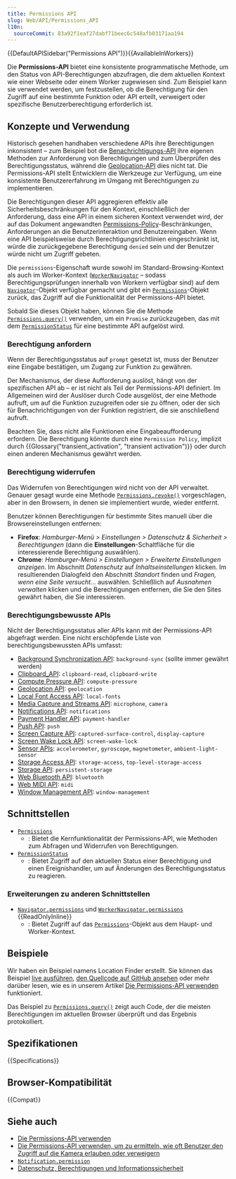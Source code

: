 ```yaml
---
title: Permissions API
slug: Web/API/Permissions_API
l10n:
  sourceCommit: 83a92f1eaf27dabf71beec6c548afb03171aa194
---
```


{{DefaultAPISidebar("Permissions API")}}{{AvailableInWorkers}}

Die **Permissions-API** bietet eine konsistente programmatische Methode, um den Status von API-Berechtigungen abzufragen, die dem aktuellen Kontext wie einer Webseite oder einem Worker zugewiesen sind. Zum Beispiel kann sie verwendet werden, um festzustellen, ob die Berechtigung für den Zugriff auf eine bestimmte Funktion oder API erteilt, verweigert oder spezifische Benutzerberechtigung erforderlich ist.

## Konzepte und Verwendung

Historisch gesehen handhaben verschiedene APIs ihre Berechtigungen inkonsistent – zum Beispiel bot die [Benachrichtigungs-API](/de/docs/Web/API/Notifications_API) ihre eigenen Methoden zur Anforderung von Berechtigungen und zum Überprüfen des Berechtigungsstatus, während die [Geolocation-API](/de/docs/Web/API/Geolocation) dies nicht tat. Die Permissions-API stellt Entwicklern die Werkzeuge zur Verfügung, um eine konsistente Benutzererfahrung im Umgang mit Berechtigungen zu implementieren.

Die Berechtigungen dieser API aggregieren effektiv alle Sicherheitsbeschränkungen für den Kontext, einschließlich der Anforderung, dass eine API in einem sicheren Kontext verwendet wird, der auf das Dokument angewandten [Permissions-Policy](/de/docs/Web/HTTP/Reference/Headers/Permissions-Policy)-Beschränkungen, Anforderungen an die Benutzerinteraktion und Benutzereingaben. Wenn eine API beispielsweise durch Berechtigungsrichtlinien eingeschränkt ist, würde die zurückgegebene Berechtigung `denied` sein und der Benutzer würde nicht um Zugriff gebeten.

Die `permissions`-Eigenschaft wurde sowohl im Standard-Browsing-Kontext als auch im Worker-Kontext ([`WorkerNavigator`](/de/docs/Web/API/WorkerNavigator) – sodass Berechtigungsprüfungen innerhalb von Workern verfügbar sind) auf dem [`Navigator`](/de/docs/Web/API/Navigator)-Objekt verfügbar gemacht und gibt ein [`Permissions`](/de/docs/Web/API/Permissions)-Objekt zurück, das Zugriff auf die Funktionalität der Permissions-API bietet.

Sobald Sie dieses Objekt haben, können Sie die Methode [`Permissions.query()`](/de/docs/Web/API/Permissions/query) verwenden, um ein `Promise` zurückzugeben, das mit dem [`PermissionStatus`](/de/docs/Web/API/PermissionStatus) für eine bestimmte API aufgelöst wird.

### Berechtigung anfordern

Wenn der Berechtigungsstatus auf `prompt` gesetzt ist, muss der Benutzer eine Eingabe bestätigen, um Zugang zur Funktion zu gewähren.

Der Mechanismus, der diese Aufforderung auslöst, hängt von der spezifischen API ab – er ist nicht als Teil der Permissions-API definiert. Im Allgemeinen wird der Auslöser durch Code ausgelöst, der eine Methode aufruft, um auf die Funktion zuzugreifen oder sie zu öffnen, oder der sich für Benachrichtigungen von der Funktion registriert, die sie anschließend aufruft.

Beachten Sie, dass nicht alle Funktionen eine Eingabeaufforderung erfordern. Die Berechtigung könnte durch eine `Permission Policy`, implizit durch {{Glossary("transient_activation", "transient activation")}} oder durch einen anderen Mechanismus gewährt werden.

### Berechtigung widerrufen

Das Widerrufen von Berechtigungen wird nicht von der API verwaltet. Genauer gesagt wurde eine Methode [`Permissions.revoke()`](/de/docs/Web/API/Permissions/revoke) vorgeschlagen, aber in den Browsern, in denen sie implementiert wurde, wieder entfernt.

Benutzer können Berechtigungen für bestimmte Sites manuell über die Browsereinstellungen entfernen:

- **Firefox**: _Hamburger-Menü > Einstellungen > Datenschutz & Sicherheit > Berechtigungen_ (dann die **Einstellungen**-Schaltfläche für die interessierende Berechtigung auswählen).
- **Chrome**: _Hamburger-Menü > Einstellungen > Erweiterte Einstellungen anzeigen_. Im Abschnitt _Datenschutz_ auf _Inhaltseinstellungen_ klicken. Im resultierenden Dialogfeld den Abschnitt _Standort_ finden und _Fragen, wenn eine Seite versucht…_ auswählen. Schließlich auf _Ausnahmen verwalten_ klicken und die Berechtigungen entfernen, die Sie den Sites gewährt haben, die Sie interessieren.

### Berechtigungsbewusste APIs

Nicht der Berechtigungsstatus aller APIs kann mit der Permissions-API abgefragt werden. Eine nicht erschöpfende Liste von berechtigungsbewussten APIs umfasst:

- [Background Synchronization API](/de/docs/Web/API/Background_Synchronization_API): `background-sync` (sollte immer gewährt werden)
- [Clipboard_API](/de/docs/Web/API/Clipboard_API#security_considerations): `clipboard-read`, `clipboard-write`
- [Compute Pressure API](/de/docs/Web/API/Compute_Pressure_API): `compute-pressure`
- [Geolocation API](/de/docs/Web/API/Geolocation_API#security_considerations): `geolocation`
- [Local Font Access API](/de/docs/Web/API/Local_Font_Access_API): `local-fonts`
- [Media Capture and Streams API](/de/docs/Web/API/Media_Capture_and_Streams_API): `microphone`, `camera`
- [Notifications API](/de/docs/Web/API/Notifications_API): `notifications`
- [Payment Handler API](/de/docs/Web/API/Payment_Handler_API): `payment-handler`
- [Push API](/de/docs/Web/API/Push_API): `push`
- [Screen Capture API](/de/docs/Web/API/Screen_Capture_API): `captured-surface-control`, `display-capture`
- [Screen Wake Lock API](/de/docs/Web/API/Screen_Wake_Lock_API): `screen-wake-lock`
- [Sensor APIs](/de/docs/Web/API/Sensor_APIs): `accelerometer`, `gyroscope`, `magnetometer`, `ambient-light-sensor`
- [Storage Access API](/de/docs/Web/API/Storage_Access_API): `storage-access`, `top-level-storage-access`
- [Storage API](/de/docs/Web/API/Storage_API): `persistent-storage`
- [Web Bluetooth API](/de/docs/Web/API/Web_Bluetooth_API): `bluetooth`
- [Web MIDI API](/de/docs/Web/API/Web_MIDI_API): `midi`
- [Window Management API](/de/docs/Web/API/Window_Management_API): `window-management`

## Schnittstellen

- [`Permissions`](/de/docs/Web/API/Permissions)
  - : Bietet die Kernfunktionalität der Permissions-API, wie Methoden zum Abfragen und Widerrufen von Berechtigungen.
- [`PermissionStatus`](/de/docs/Web/API/PermissionStatus)
  - : Bietet Zugriff auf den aktuellen Status einer Berechtigung und einen Ereignishandler, um auf Änderungen des Berechtigungsstatus zu reagieren.

### Erweiterungen zu anderen Schnittstellen

- [`Navigator.permissions`](/de/docs/Web/API/Navigator/permissions) und [`WorkerNavigator.permissions`](/de/docs/Web/API/WorkerNavigator/permissions) {{ReadOnlyInline}}
  - : Bietet Zugriff auf das [`Permissions`](/de/docs/Web/API/Permissions)-Objekt aus dem Haupt- und Worker-Kontext.

## Beispiele

Wir haben ein Beispiel namens Location Finder erstellt. Sie können das Beispiel [live ausführen](https://chrisdavidmills.github.io/location-finder-permissions-api/), [den Quellcode auf GitHub ansehen](https://github.com/chrisdavidmills/location-finder-permissions-api/tree/gh-pages) oder mehr darüber lesen, wie es in unserem Artikel [Die Permissions-API verwenden](/de/docs/Web/API/Permissions_API/Using_the_Permissions_API) funktioniert.

Das Beispiel zu [`Permissions.query()`](/de/docs/Web/API/Permissions/query#test_support_for_various_permissions) zeigt auch Code, der die meisten Berechtigungen im aktuellen Browser überprüft und das Ergebnis protokolliert.

## Spezifikationen

{{Specifications}}

## Browser-Kompatibilität

{{Compat}}

## Siehe auch

- [Die Permissions-API verwenden](/de/docs/Web/API/Permissions_API/Using_the_Permissions_API)
- [Die Permissions-API verwenden, um zu ermitteln, wie oft Benutzer den Zugriff auf die Kamera erlauben oder verweigern](https://blog.addpipe.com/using-permissions-api-to-detect-getusermedia-responses/)
- [`Notification.permission`](/de/docs/Web/API/Notification/permission_static)
- [Datenschutz, Berechtigungen und Informationssicherheit](/de/docs/Web/Privacy)
